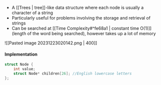 - A [[Trees | tree]]-like data structure where each node is usually a character of a string
- Particularly useful for problems involving the storage and retrieval of strings
- Can be searched at [[Time Complexity#^fe68a1 | constant time O(1)]] (length of the word being searched), however takes up a lot of memory

![[Pasted image 20231223020142.png | 400]]

#### Implementation
```C
struct Node {
    int value;
    struct Node* children[26]; //English lowercase letters
};
```